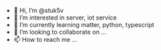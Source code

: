 - 👋 Hi, I’m @stuk5v
- 👀 I’m interested in server, iot service
- 🌱 I’m currently learning matter, python, typescript
- 💞️ I’m looking to collaborate on ...
- 📫 How to reach me ...

<!---
stuk5v/stuk5v is a ✨ special ✨ repository because its `README.md` (this file) appears on your GitHub profile.
You can click the Preview link to take a look at your changes.
--->
